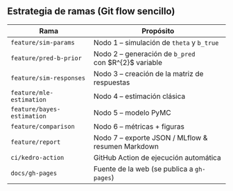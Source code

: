 ## Estrategia de ramas (Git flow sencillo)

| Rama                       | Propósito                                              |
| -------------------------- | ------------------------------------------------------ |
| `feature/sim-params`       | Nodo 1 – simulación de `theta` y `b_true`              |
| `feature/pred-b-prior`     | Nodo 2 – generación de `b_pred` con \$R^{2}\$ variable |
| `feature/sim-responses`    | Nodo 3 – creación de la matriz de respuestas           |
| `feature/mle-estimation`   | Nodo 4 – estimación clásica                            |
| `feature/bayes-estimation` | Nodo 5 – modelo PyMC                                   |
| `feature/comparison`       | Nodo 6 – métricas + figuras                            |
| `feature/report`           | Nodo 7 – exporte JSON / MLflow & resumen Markdown      |
| `ci/kedro-action`          | GitHub Action de ejecución automática                  |
| `docs/gh-pages`            | Fuente de la web (se publica a `gh-pages`)             |

